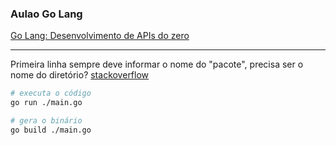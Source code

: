 ### Aulao Go Lang

[Go Lang: Desenvolvimento de APIs do zero](https://www.youtube.com/watch?v=645lRcyIXLc)

---

Primeira linha sempre deve informar o nome do "pacote", precisa ser o nome do diretório? [stackoverflow](https://stackoverflow.com/questions/38563990/what-is-the-purpose-of-the-package-declaration)

``` bash
# executa o código
go run ./main.go

# gera o binário
go build ./main.go
```
